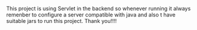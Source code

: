 This project is using Servlet in the backend so whenever running it always remenber to configure a server compatible with java and also t have suitable jars to run this project.
Thank you!!!!
